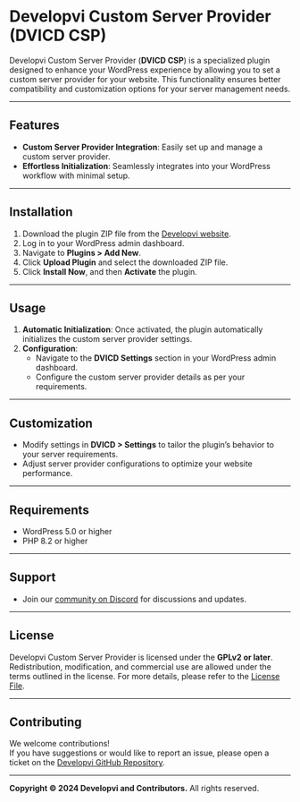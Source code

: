 # Developvi Custom Server Provider (DVICD CSP)

Developvi Custom Server Provider (**DVICD CSP**) is a specialized plugin designed to enhance your WordPress experience by allowing you to set a custom server provider for your website. This functionality ensures better compatibility and customization options for your server management needs.

---

## **Features**
- **Custom Server Provider Integration**: Easily set up and manage a custom server provider.
- **Effortless Initialization**: Seamlessly integrates into your WordPress workflow with minimal setup.
---

## **Installation**
1. Download the plugin ZIP file from the [Developvi website](https://github.com/developvi/dvicd-custom-server-provider).
2. Log in to your WordPress admin dashboard.
3. Navigate to **Plugins > Add New**.
4. Click **Upload Plugin** and select the downloaded ZIP file.
5. Click **Install Now**, and then **Activate** the plugin.

---

## **Usage**
1. **Automatic Initialization**: Once activated, the plugin automatically initializes the custom server provider settings.
2. **Configuration**:
   - Navigate to the **DVICD Settings** section in your WordPress admin dashboard.
   - Configure the custom server provider details as per your requirements.

---

## **Customization**
- Modify settings in **DVICD > Settings** to tailor the plugin’s behavior to your server requirements.
- Adjust server provider configurations to optimize your website performance.

---

## **Requirements**
- WordPress 5.0 or higher
- PHP 8.2 or higher

---

## **Support**
- Join our [community on Discord](https://discord.com/invite/kjhta4xQc2) for discussions and updates.

---

## **License**
Developvi Custom Server Provider is licensed under the **GPLv2 or later**.  
Redistribution, modification, and commercial use are allowed under the terms outlined in the license. For more details, please refer to the [License File](LICENSE).

---

## **Contributing**
We welcome contributions!  
If you have suggestions or would like to report an issue, please open a ticket on the [Developvi GitHub Repository](https://github.com/developvi/dvicd-custom-server-provider/).

---

**Copyright © 2024 Developvi and Contributors.** All rights reserved.
